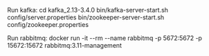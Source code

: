 Run kafka:
cd kafka_2.13-3.4.0
bin/kafka-server-start.sh config/server.properties
bin/zookeeper-server-start.sh config/zookeeper.properties

Run rabbitmq:
docker run -it --rm --name rabbitmq -p 5672:5672 -p 15672:15672 rabbitmq:3.11-management